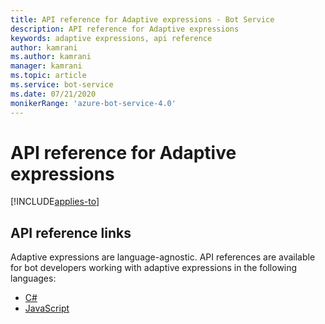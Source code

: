 ```yaml
---
title: API reference for Adaptive expressions - Bot Service
description: API reference for Adaptive expressions
keywords: adaptive expressions, api reference
author: kamrani
ms.author: kamrani
manager: kamrani
ms.topic: article
ms.service: bot-service
ms.date: 07/21/2020
monikerRange: 'azure-bot-service-4.0'
---
```


# API reference for Adaptive expressions

[!INCLUDE[applies-to](../includes/applies-to.md)]

## API reference links

Adaptive expressions are language-agnostic. API references are available for bot developers working with adaptive expressions in the following languages:

- [C#](https://docs.microsoft.com/dotnet/api/adaptiveexpressions)
- [JavaScript](https://docs.microsoft.com/dotnet/api/adaptiveexpressions)
